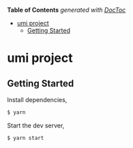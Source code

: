 <!-- START doctoc generated TOC please keep comment here to allow auto update -->
<!-- DON'T EDIT THIS SECTION, INSTEAD RE-RUN doctoc TO UPDATE -->
**Table of Contents**  *generated with [DocToc](https://github.com/thlorenz/doctoc)*

- [umi project](#umi-project)
  - [Getting Started](#getting-started)

<!-- END doctoc generated TOC please keep comment here to allow auto update -->

# umi project

## Getting Started

Install dependencies,

```bash
$ yarn
```

Start the dev server,

```bash
$ yarn start
```
